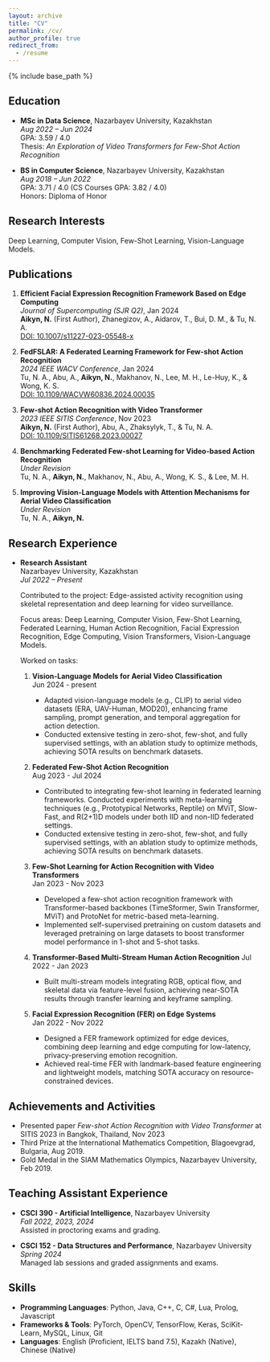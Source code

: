 ```yaml
---
layout: archive
title: "CV"
permalink: /cv/
author_profile: true
redirect_from:
  - /resume
---
```


{% include base_path %}


## Education

- **MSc in Data Science**, Nazarbayev University, Kazakhstan  
  *Aug 2022 – Jun 2024*  
  GPA: 3.59 / 4.0  
  Thesis: _An Exploration of Video Transformers for Few-Shot Action Recognition_

- **BS in Computer Science**, Nazarbayev University, Kazakhstan  
  *Aug 2018 – Jun 2022*  
  GPA: 3.71 / 4.0 (CS Courses GPA: 3.82 / 4.0)  
  Honors: Diploma of Honor  

## Research Interests
Deep Learning, Computer Vision, Few-Shot Learning, Vision-Language Models.

## Publications

1. **Efficient Facial Expression Recognition Framework Based on Edge Computing**  
   _Journal of Supercomputing (SJR Q2)_, Jan 2024  
   **Aikyn, N.** (First Author), Zhanegizov, A., Aidarov, T., Bui, D. M., & Tu, N. A.  
   [DOI: 10.1007/s11227-023-05548-x](https://doi.org/10.1007/s11227-023-05548-x)

2. **FedFSLAR: A Federated Learning Framework for Few-shot Action Recognition**  
   _2024 IEEE WACV Conference_, Jan 2024  
   Tu, N. A., Abu, A., **Aikyn, N.**, Makhanov, N., Lee, M. H., Le-Huy, K., & Wong, K. S.  
   [DOI: 10.1109/WACVW60836.2024.00035](https://doi.org/10.1109/WACVW60836.2024.00035)

3. **Few-shot Action Recognition with Video Transformer**  
   _2023 IEEE SITIS Conference_, Nov 2023  
   **Aikyn, N.** (First Author), Abu, A., Zhaksylyk, T., & Tu, N. A.  
   [DOI: 10.1109/SITIS61268.2023.00027](https://doi.org/10.1109/SITIS61268.2023.00027)

4.  **Benchmarking Federated Few-shot Learning for Video-based Action Recognition**  
   _Under Revision_  
   Tu, N. A., **Aikyn, N.**, Makhanov, N., Abu, A., Wong, K. S., & Lee, M. H.

5.  **Improving Vision-Language Models with Attention Mechanisms for Aerial Video Classification**  
   _Under Revision_  
   Tu, N. A., **Aikyn, N.**

## Research Experience

- **Research Assistant**  
  Nazarbayev University, Kazakhstan  
  *Jul 2022 – Present*
  
  Contributed to the project: Edge-assisted activity recognition using skeletal representation and deep learning for video surveillance.
  
  Focus areas: Deep Learning, Computer Vision, Few-Shot Learning, Federated Learning, Human Action Recognition, Facial Expression Recognition, Edge Computing, Vision Transformers, Vision-Language Models.

  Worked on tasks:

  1. **Vision-Language Models for Aerial Video Classification**  
   Jun 2024 - present  
      - Adapted vision-language models (e.g., CLIP) to aerial video datasets (ERA, UAV-Human, MOD20), enhancing frame sampling, prompt generation, and temporal aggregation for action detection.
      - Conducted extensive testing in zero-shot, few-shot, and fully supervised settings, with an ablation study to optimize methods, achieving SOTA results on benchmark datasets.

  2. **Federated Few-Shot Action Recognition**  
   Aug 2023 - Jul 2024  
      - Contributed to integrating few-shot learning in federated learning frameworks. Conducted experiments with meta-learning techniques (e.g., Prototypical Networks, Reptile) on MViT, Slow-Fast, and R(2+1)D models under both IID and non-IID federated settings.
      - Conducted extensive testing in zero-shot, few-shot, and fully supervised settings, with an ablation study to optimize methods, achieving SOTA results on benchmark datasets.

  3. **Few-Shot Learning for Action Recognition with Video Transformers**  
   Jan 2023 - Nov 2023  
      - Developed a few-shot action recognition framework with Transformer-based backbones (TimeSformer, Swin Transformer, MViT) and ProtoNet for metric-based meta-learning.
      - Implemented self-supervised pretraining on custom datasets and leveraged pretraining on large datasets to boost transformer model performance in 1-shot and 5-shot tasks.

  4. **Transformer-Based Multi-Stream Human Action Recognition**
   Jul 2022 - Jan 2023
      - Built multi-stream models integrating RGB, optical flow, and skeletal data via feature-level fusion, achieving near-SOTA results through transfer learning and keyframe sampling.


  5. **Facial Expression Recognition (FER) on Edge Systems**  
   Jan 2022 - Nov 2022  
      - Designed a FER framework optimized for edge devices, combining deep learning and edge computing for low-latency, privacy-preserving emotion recognition.
      - Achieved real-time FER with landmark-based feature engineering and lightweight models, matching SOTA accuracy on resource-constrained devices.


## Achievements and Activities

- Presented paper _Few-shot Action Recognition with Video Transformer_ at SITIS 2023 in Bangkok, Thailand, Nov 2023
- Third Prize at the International Mathematics Competition, Blagoevgrad, Bulgaria, Aug 2019.
- Gold Medal in the SIAM Mathematics Olympics, Nazarbayev University, Feb 2019.

## Teaching Assistant Experience

- **CSCI 390 - Artificial Intelligence**, Nazarbayev University  
  _Fall 2022, 2023, 2024_  
  Assisted in proctoring exams and grading.

- **CSCI 152 - Data Structures and Performance**, Nazarbayev University  
  _Spring 2024_  
  Managed lab sessions and graded assignments and exams.

## Skills

- **Programming Languages**: Python, Java, C++, C, C#, Lua, Prolog, Javascript  
- **Frameworks & Tools**: PyTorch, OpenCV, TensorFlow, Keras, SciKit-Learn, MySQL, Linux, Git  
- **Languages**: English (Proficient, IELTS band 7.5), Kazakh (Native), Chinese (Native)
